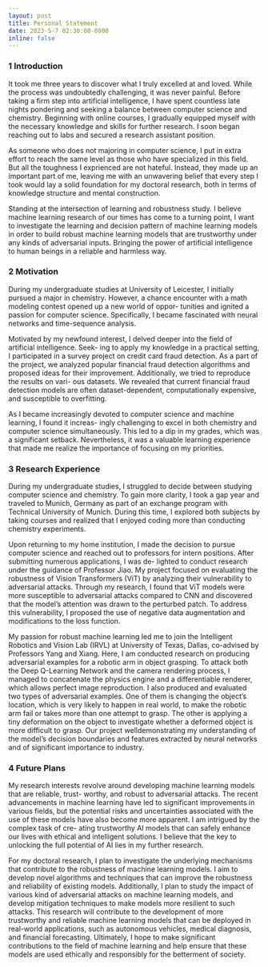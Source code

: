```yaml
---
layout: post
title: Personal Statement 
date: 2023-5-7 02:30:00-0800
inline: false
---
```


### 1 Introduction
 
It took me three years to discover what I truly excelled at and loved. While the process was undoubtedly challenging, it was never painful. Before taking a firm step into artificial intelligence, I have spent countless late nights pondering and seeking a balance between computer science and chemistry. Beginning with online courses, I gradually equipped myself with the necessary knowledge and skills for further research. I soon began reaching out to labs and secured a research assistant position.

As someone who does not majoring in computer science, I put in extra effort to reach the same level as those who have specialized in this field. But all the toughness I exprienced are not hateful. Instead, they made up an important part of me, leaving me with an unwavering belief that every step I took would lay a solid foundation for my doctoral research, both in terms of knowledge structure and mental construction.

Standing at the intersection of learning and robustness study. I believe machine learning research of our times has come to a turning point, I want to investigate the learning and decision pattern of machine learning models in order to build robust machine learning models that are trustworthy under any kinds of adversarial inputs. Bringing the power of artificial intelligence to human beings in a reliable and harmless way.

### 2 Motivation

During my undergraduate studies at University of Leicester, I initially pursued a major in chemistry. However, a chance encounter with a math modeling contest opened up a new world of oppor- tunities and ignited a passion for computer science. Specifically, I became fascinated with neural networks and time-sequence analysis.

Motivated by my newfound interest, I delved deeper into the field of artificial intelligence. Seek- ing to apply my knowledge in a practical setting, I participated in a survey project on credit card fraud detection. As a part of the project, we analyzed popular financial fraud detection algorithms and proposed ideas for their improvement. Additionally, we tried to reproduce the results on vari- ous datasets. We revealed that current financial fraud detection models are often dataset-dependent, computationally expensive, and susceptible to overfitting.

As I became increasingly devoted to computer science and machine learning, I found it increas- ingly challenging to excel in both chemistry and computer science simultaneously. This led to a dip in my grades, which was a significant setback. Nevertheless, it was a valuable learning experience that made me realize the importance of focusing on my priorities.

### 3 Research Experience

During my undergraduate studies, I struggled to decide between studying computer science and chemistry. To gain more clarity, I took a gap year and traveled to Munich, Germany as part of an exchange program with Technical University of Munich. During this time, I explored both subjects by taking courses and realized that I enjoyed coding more than conducting chemistry experiments.

Upon returning to my home institution, I made the decision to pursue computer science and reached out to professors for intern positions. After submitting numerous applications, I was de- lighted to conduct research under the guidance of Professor Jiao. My project focused on evaluating the robustness of Vision Transformers (ViT) by analyzing their vulnerability to adversarial attacks. Through my research, I found that ViT models were more susceptible to adversarial attacks compared to CNN and discovered that the model’s attention was drawn to the perturbed patch. To address this vulnerability, I proposed the use of negative data augmentation and modifications to the loss function.

My passion for robust machine learning led me to join the Intelligent Robotics and Vision Lab (IRVL) at University of Texas, Dallas, co-advised by Professors Yang and Xiang. Here, I am conducted research on producing adversarial examples for a robotic arm in object grasping. To attack both the Deep Q-Learning Network and the camera rendering process, I managed to concatenate the physics engine and a differentiable renderer, which allows perfect image reproduction. I also produced and evaluated two types of adversarial examples. One of them is changing the object’s location, which is very likely to happen in real world, to make the robotic arm fail or takes more than one attempt to grasp. The other is applying a tiny deformation on the object to investigate whether a deformed object is more difficult to grasp. Our project welldemonstrating my understanding of the model’s decision boundaries and features extracted by neural networks and of significant importance to industry.

### 4 Future Plans

My research interests revolve around developing machine learning models that are reliable, trust- worthy, and robust to adversarial attacks. The recent advancements in machine learning have led to significant improvements in various fields, but the potential risks and uncertainties associated with the use of these models have also become more apparent. I am intrigued by the complex task of cre- ating trustworthy AI models that can safely enhance our lives with ethical and intelligent solutions. I believe that the key to unlocking the full potential of AI lies in my further research.

For my doctoral research, I plan to investigate the underlying mechanisms that contribute to the robustness of machine learning models. I aim to develop novel algorithms and techniques that can improve the robustness and reliability of existing models. Additionally, I plan to study the impact of various kind of adversarial attacks on machine learning models, and develop mitigation techniques to make models more resilient to such attacks. This research will contribute to the development of more trustworthy and reliable machine learning models that can be deployed in real-world applications, such as autonomous vehicles, medical diagnosis, and financial forecasting. Ultimately, I hope to make significant contributions to the field of machine learning and help ensure that these models are used ethically and responsibly for the betterment of society.
